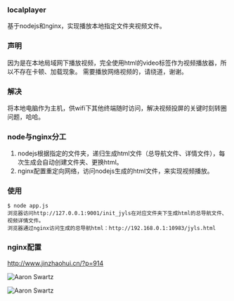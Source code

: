 ### localplayer
基于nodejs和nginx，实现播放本地指定文件夹视频文件。

### 声明
因为是在本地局域网下播放视频，完全使用html的video标签作为视频播放器，所以不存在卡顿、加载现象。
需要播放网络视频的，请绕道，谢谢。

### 解决
将本地电脑作为主机，供wifi下其他终端随时访问，解决视频投屏的关键时刻转圈问题，哈哈。

### node与nginx分工
1. nodejs根据指定的文件夹，递归生成html文件（总导航文件、详情文件），每次生成会自动创建文件夹、更换html。
2. nginx配置重定向网络，访问nodejs生成的html文件，来实现视频播放。

### 使用
   ```
   $ node app.js
   浏览器访问http://127.0.0.1:9001/init_jyls在对应文件夹下生成html的总导航文件、视频详情文件。
   浏览器通过nginx访问生成的总导航html：http://192.168.0.1:10983/jyls.html
   ```

### nginx配置
http://www.jinzhaohui.cn/?p=914

![Aaron Swartz](http://www.jinzhaohui.cn/wp-content/uploads/2021/08/截屏2021-08-01-下午10.07.48-1024x914.png)

![Aaron Swartz](http://www.jinzhaohui.cn/wp-content/uploads/2021/08/截屏2021-08-01-下午10.12.19-1024x729.png)
